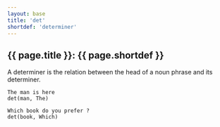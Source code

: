 ```yaml
---
layout: base
title: 'det'
shortdef: 'determiner'
---
```


## {{ page.title }}: {{ page.shortdef }}

A determiner is the relation between the head of a noun phrase and its
determiner.

~~~ sdparse
The man is here
det(man, The)
~~~

~~~ sdparse
Which book do you prefer ?
det(book, Which)
~~~

